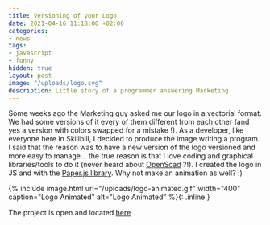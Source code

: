 ```yaml
---
title: Versioning of your Logo
date: 2021-04-16 11:18:00 +02:00
categories:
- news
tags:
- javascript
- funny
hidden: true
layout: post
image: "/uploads/logo.svg"
description: Little story of a programmer answering Marketing
---
```


Some weeks ago the Marketing guy asked me our logo in a vectorial format. We had some versions of it every of them different from each other (and yes a version with colors swapped for a mistake !).
As a developer, like everyone here in Skillbill, I decided to produce the image writing a program. I said that the reason was to have a new version of the logo versioned and more easy to manage... the true reason is that I love coding and graphical libraries/tools to do it (never heard about [OpenScad](http://openscad.org/) ?!).
I created the logo in JS and with the [Paper.js library](http://paperjs.org/).
Why not make an animation as well? :)

{% include image.html url="/uploads/logo-animated.gif" width="400" caption="Logo Animated" alt="Logo Animated" %}{: .inline }

The project is open and located [here](https://github.com/Skillbill/company-logo)

